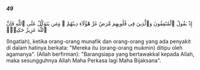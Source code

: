 ##### 49

<span class="ayah">إِذْ يَقُولُ ٱلْمُنَٰفِقُونَ وَٱلَّذِينَ فِى قُلُوبِهِم مَّرَضٌ غَرَّ هَٰٓؤُلَآءِ دِينُهُمْ ۗ وَمَن يَتَوَكَّلْ عَلَى ٱللَّهِ فَإِنَّ ٱللَّهَ عَزِيزٌ حَكِيمٌۭ</span>

<span class="ayah_translation">(Ingatlah), ketika orang-orang munafik dan orang-orang yang ada penyakit di dalam hatinya berkata: "Mereka itu (orang-orang mukmin) ditipu oleh agamanya". (Allah berfirman): "Barangsiapa yang bertawakkal kepada Allah, maka sesungguhnya Allah Maha Perkasa lagi Maha Bijaksana".</span>
